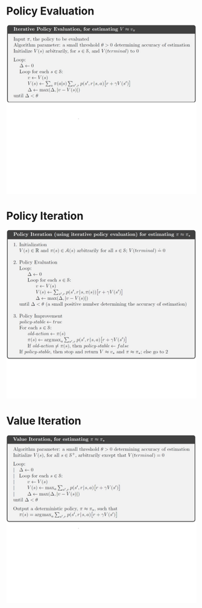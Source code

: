 # Policy Evaluation
![alt text](https://github.com/Mojtaba-Tamizi/RL/blob/main/DP/policy_evaluation.jpg)
# Policy Iteration
![alt text](https://github.com/Mojtaba-Tamizi/RL/blob/main/DP/policy_iteration.jpg)
# Value Iteration
![alt text](https://github.com/Mojtaba-Tamizi/RL/blob/main/DP/value_iteration.jpg)